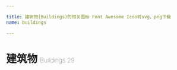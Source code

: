 ```yaml
---

title: 建筑物(Buildings)的相关图标 Font Awesome Icon转svg、png下载
name: buildings

---
```


# 建筑物  <small style="font-size: 60%;font-weight: 100">Buildings <span class="badge-secondary badge">29</span> </small>

<search tag="buildings" :max="0"/>


